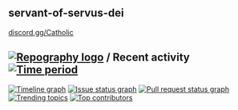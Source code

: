 ## servant-of-servus-dei

[discord.gg/Catholic](https://discord.gg/Catholic)

## [![Repography logo](https://images.repography.com/logo.svg)](https://repography.com) / Recent activity [![Time period](https://images.repography.com/26965455/christiansoetanto/servant-of-servus-dei/recent-activity/a69a4676ae79797f85f6f17be037218c_badge.svg)](https://repography.com)

[![Timeline graph](https://images.repography.com/26965455/christiansoetanto/servant-of-servus-dei/recent-activity/a69a4676ae79797f85f6f17be037218c_timeline.svg)](https://github.com/christiansoetanto/servant-of-servus-dei/commits)
[![Issue status graph](https://images.repography.com/26965455/christiansoetanto/servant-of-servus-dei/recent-activity/a69a4676ae79797f85f6f17be037218c_issues.svg)](https://github.com/christiansoetanto/servant-of-servus-dei/issues)
[![Pull request status graph](https://images.repography.com/26965455/christiansoetanto/servant-of-servus-dei/recent-activity/a69a4676ae79797f85f6f17be037218c_prs.svg)](https://github.com/christiansoetanto/servant-of-servus-dei/pulls)
[![Trending topics](https://images.repography.com/26965455/christiansoetanto/servant-of-servus-dei/recent-activity/a69a4676ae79797f85f6f17be037218c_words.svg)](https://github.com/christiansoetanto/servant-of-servus-dei/commits)
[![Top contributors](https://images.repography.com/26965455/christiansoetanto/servant-of-servus-dei/recent-activity/a69a4676ae79797f85f6f17be037218c_users.svg)](https://github.com/christiansoetanto/servant-of-servus-dei/graphs/contributors)
